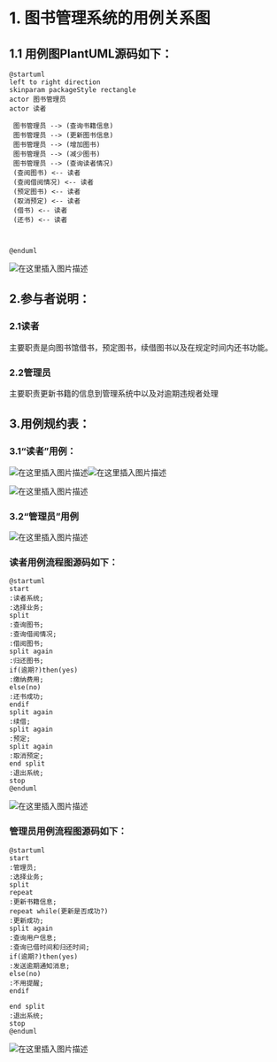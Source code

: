 # 1. 图书管理系统的用例关系图
## 1.1 用例图PlantUML源码如下：

```
@startuml
left to right direction
skinparam packageStyle rectangle
actor 图书管理员
actor 读者

 图书管理员 --> (查询书籍信息)
 图书管理员 --> (更新图书信息)
 图书管理员 --> (增加图书)
 图书管理员 --> (减少图书)
 图书管理员 --> (查询读者情况)
 (查阅图书) <-- 读者
 (查阅借阅情况) <-- 读者
 (预定图书) <-- 读者
 (取消预定) <-- 读者
 (借书) <-- 读者
 (还书) <-- 读者



@enduml

```

![在这里插入图片描述](https://img-blog.csdnimg.cn/20200330222520305.png?x-oss-process=image/watermark,type_ZmFuZ3poZW5naGVpdGk,shadow_10,text_aHR0cHM6Ly9ibG9nLmNzZG4ubmV0L3hpb25nZGF5YQ==,size_16,color_FFFFFF,t_70)


## 2.参与者说明：
### 2.1读者

主要职责是向图书馆借书，预定图书，续借图书以及在规定时间内还书功能。
### 2.2管理员
主要职责更新书籍的信息到管理系统中以及对逾期违规者处理
## 3.用例规约表：
### 3.1“读者”用例：
![在这里插入图片描述](https://img-blog.csdnimg.cn/20200330231837492.png?x-oss-process=image/watermark,type_ZmFuZ3poZW5naGVpdGk,shadow_10,text_aHR0cHM6Ly9ibG9nLmNzZG4ubmV0L3hpb25nZGF5YQ==,size_16,color_FFFFFF,t_70)![在这里插入图片描述](https://img-blog.csdnimg.cn/20200330231808619.png?x-oss-process=image/watermark,type_ZmFuZ3poZW5naGVpdGk,shadow_10,text_aHR0cHM6Ly9ibG9nLmNzZG4ubmV0L3hpb25nZGF5YQ==,size_16,color_FFFFFF,t_70)

![在这里插入图片描述](https://img-blog.csdnimg.cn/20200330232125428.png?x-oss-process=image/watermark,type_ZmFuZ3poZW5naGVpdGk,shadow_10,text_aHR0cHM6Ly9ibG9nLmNzZG4ubmV0L3hpb25nZGF5YQ==,size_16,color_FFFFFF,t_70)




### 3.2“管理员”用例


![在这里插入图片描述](https://img-blog.csdnimg.cn/20200330232214221.png?x-oss-process=image/watermark,type_ZmFuZ3poZW5naGVpdGk,shadow_10,text_aHR0cHM6Ly9ibG9nLmNzZG4ubmV0L3hpb25nZGF5YQ==,size_16,color_FFFFFF,t_70)

### 读者用例流程图源码如下：


```
@startuml
start
:读者系统;
:选择业务;
split
:查询图书;
:查询借阅情况;
:借阅图书;
split again
:归还图书;
if(逾期?)then(yes)
:缴纳费用;
else(no)
:还书成功;
endif
split again
:续借;
split again
:预定;
split again
:取消预定;
end split
:退出系统;
stop
@enduml

```

![在这里插入图片描述](https://img-blog.csdnimg.cn/20200330225313212.png?x-oss-process=image/watermark,type_ZmFuZ3poZW5naGVpdGk,shadow_10,text_aHR0cHM6Ly9ibG9nLmNzZG4ubmV0L3hpb25nZGF5YQ==,size_16,color_FFFFFF,t_70)



### 管理员用例流程图源码如下：

```
@startuml
start
:管理员;
:选择业务;
split
repeat
:更新书籍信息;
repeat while(更新是否成功?)
:更新成功;
split again
:查询用户信息;
:查询已借时间和归还时间;
if(逾期?)then(yes)
:发送逾期通知消息;
else(no)
:不用提醒;
endif

end split
:退出系统;
stop
@enduml

```
![在这里插入图片描述](https://img-blog.csdnimg.cn/20200330223256559.png?x-oss-process=image/watermark,type_ZmFuZ3poZW5naGVpdGk,shadow_10,text_aHR0cHM6Ly9ibG9nLmNzZG4ubmV0L3hpb25nZGF5YQ==,size_16,color_FFFFFF,t_70)
